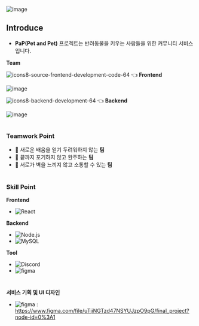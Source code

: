 
![image](https://user-images.githubusercontent.com/67176549/166202880-9ad96462-4f96-4233-9078-e21464c94401.png)

## **Introduce**
- **PaP(Pet and Pet)** 프로젝트는 반려동물을 키우는 사람들을 위한 커뮤니티 서비스입니다.


**Team**

![icons8-source-frontend-development-code-64](https://user-images.githubusercontent.com/67176549/166202738-ac8ce8b7-27da-4878-9d44-ee851648137f.png) 👈 **Frontend**

![image](https://user-images.githubusercontent.com/67176549/166205547-e995952c-b38e-4133-bcb2-93bf34698fbf.png)

![icons8-backend-development-64](https://user-images.githubusercontent.com/67176549/166202753-704cfe7f-a3a1-4d0b-8886-fe4a210c0a23.png) 👈 **Backend**

![image](https://user-images.githubusercontent.com/67176549/166205647-2be7d6d0-2f9b-42af-93bf-117528b03089.png)

#
### **Teamwork Point**
- 🌱 새로운 배움을 얻기 두려워하지 않는 **팀**
- 👯 끝까지 포기하지 않고 완주하는 **팀**
- 💬 서로가 벽을 느끼지 않고 소통할 수 있는 **팀**

#
### **Skill Point**
**Frontend**
- <img src="https://img.shields.io/badge/React-61DAFB?style=flat-square&logo=React&logoColor=white" alt="React">
**Backend**
- <img src="https://img.shields.io/badge/Node.js-339933?style=flat-square&logo=Node.js&logoColor=white" alt="Node.js">
- <img src="https://img.shields.io/badge/MySQL-4479A1?style=flat-square&logo=MySQL&logoColor=white" alt="MySQL">

**Tool**
- <img src="https://img.shields.io/badge/Discord-5865F2?style=flat-square&logo=Discord&logoColor=white" alt="Discord">
- <img src="https://img.shields.io/badge/figma-F24E1E?style=flat-square&logo=figma&logoColor=white" alt="figma">


#
**서비스 기획 및 UI 디자인**
- <img src="https://img.shields.io/badge/figma-F24E1E?style=flat-square&logo=figma&logoColor=white" alt="figma"> : https://www.figma.com/file/uTjiNGTzd47NSYUJzpO9pG/final_project?node-id=0%3A1





